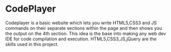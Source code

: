 # CodePlayer

Codeplayer is a basic website which lets you write HTML5,CSS3 and JS commands on their separate sections within the page and then shows you the output on the 4th section.
This idea is the base into making any web dev IDE for code compilation and execution.
HTML5,CSS3,JS,jQuery are the skills used in this project.

